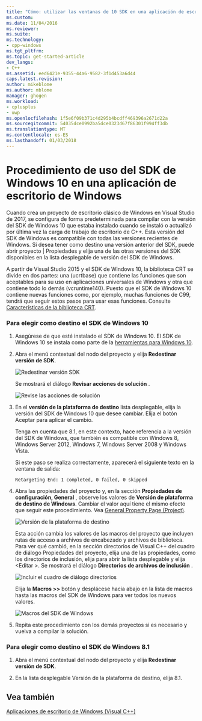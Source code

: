 ```yaml
---
title: "Cómo: utilizar las ventanas de 10 SDK en una aplicación de escritorio de Windows | Documentos de Microsoft"
ms.custom: 
ms.date: 11/04/2016
ms.reviewer: 
ms.suite: 
ms.technology:
- cpp-windows
ms.tgt_pltfrm: 
ms.topic: get-started-article
dev_langs:
- C++
ms.assetid: eed6421e-9355-44a6-9582-3f1d453a6d44
caps.latest.revision: 
author: mikeblome
ms.author: mblome
manager: ghogen
ms.workload:
- cplusplus
- uwp
ms.openlocfilehash: 1f5e6f09b371c4d295b4bcdff469396a2671d22a
ms.sourcegitcommit: 54035dce0992ba5dce0323d67f86301f994ff3db
ms.translationtype: MT
ms.contentlocale: es-ES
ms.lasthandoff: 01/03/2018
---
```

# <a name="how-to-use-the-windows-10-sdk-in-a-windows-desktop-application"></a>Procedimiento de uso del SDK de Windows 10 en una aplicación de escritorio de Windows
Cuando crea un proyecto de escritorio clásico de Windows en Visual Studio de 2017, se configura de forma predeterminada para compilar con la versión del SDK de Windows 10 que estaba instalado cuando se instaló o actualizó por última vez la carga de trabajo de escritorio de C++. Esta versión del SDK de Windows es compatible con todas las versiones recientes de Windows. Si desea tener como destino una versión anterior del SDK, puede abrir proyecto | Propiedades y elija una de las otras versiones del SDK disponibles en la lista desplegable de versión del SDK de Windows.  
  
 A partir de Visual Studio 2015 y el SDK de Windows 10, la biblioteca CRT se divide en dos partes: una (ucrtbase) que contiene las funciones que son aceptables para su uso en aplicaciones universales de Windows y otra que contiene todo lo demás (vcruntime140). Puesto que el SDK de Windows 10 contiene nuevas funciones como, por ejemplo, muchas funciones de C99, tendrá que seguir estos pasos para usar esas funciones. Consulte [Características de la biblioteca CRT](../c-runtime-library/crt-library-features.md).  
  
### <a name="to-target-the-windows-10-sdk"></a>Para elegir como destino el SDK de Windows 10  
  
1.  Asegúrese de que esté instalado el SDK de Windows 10. El SDK de Windows 10 se instala como parte de la [herramientas para Windows 10](http://go.microsoft.com/fwlink/p/?linkid=617631).  
  
2.  Abra el menú contextual del nodo del proyecto y elija **Redestinar versión de SDK**.  
  
     ![Redestinar versión SDK](../windows/media/retargetingwindowssdk1.PNG "RetargetingWindowsSDK1")  
  
     Se mostrará el diálogo **Revisar acciones de solución** .  
  
     ![Revise las acciones de solución](../windows/media/retargetingwindowssdk2.PNG "RetargetingWindowsSDK2")  
  
3.  En el **versión de la plataforma de destino** lista desplegable, elija la versión del SDK de Windows 10 que desee cambiar. Elija el botón Aceptar para aplicar el cambio.  
  
     Tenga en cuenta que 8.1, en este contexto, hace referencia a la versión del SDK de Windows, que también es compatible con Windows 8, Windows Server 2012, Windows 7, Windows Server 2008 y Windows Vista.  
  
     Si este paso se realiza correctamente, aparecerá el siguiente texto en la ventana de salida:  
  
     `Retargeting End: 1 completed, 0 failed, 0 skipped`  
  
4.  Abra las propiedades del proyecto y, en la sección **Propiedades de configuración, General** , observe los valores de **Versión de plataforma de destino de Windows**. Cambiar el valor aquí tiene el mismo efecto que seguir este procedimiento. Vea [General Property Page (Project)](../ide/general-property-page-project.md).  
  
     ![Versión de la plataforma de destino](../windows/media/retargetingwindowssdk3.PNG "RetargetingWindowsSDK3")  
  
     Esta acción cambia los valores de las macros del proyecto que incluyen rutas de acceso a archivos de encabezado y archivos de biblioteca. Para ver qué cambió, en la sección directorios de Visual C++ del cuadro de diálogo Propiedades del proyecto, elija una de las propiedades, como los directorios de inclusión, elija para abrir la lista desplegable y elija \<Editar >. Se mostrará el diálogo **Directorios de archivos de inclusión** .  
  
     ![Incluir el cuadro de diálogo directorios](../windows/media/retargetingwindowssdk4.PNG "RetargetingWindowsSDK4")  
  
     Elija la **Macros >>** botón y desplácese hacia abajo en la lista de macros hasta las macros del SDK de Windows para ver todos los nuevos valores.  
  
     ![Macros del SDK de Windows](../windows/media/retargetingwindowssdk5.PNG "RetargetingWindowsSDK5")  
  
5.  Repita este procedimiento con los demás proyectos si es necesario y vuelva a compilar la solución.  
  
### <a name="to-target-the-windows-81-sdk"></a>Para elegir como destino el SDK de Windows 8.1  
  
1.  Abra el menú contextual del nodo del proyecto y elija **Redestinar versión de SDK**.  
  
2.  En la lista desplegable Versión de la plataforma de destino, elija 8.1.  
  
## <a name="see-also"></a>Vea también  
 [Aplicaciones de escritorio de Windows (Visual C++)](../windows/how-to-use-the-windows-10-sdk-in-a-windows-desktop-application.md)
